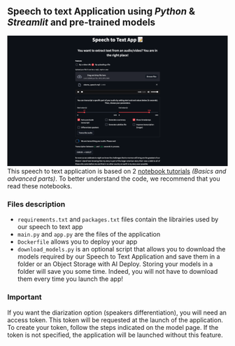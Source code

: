 ## Speech to text Application using *Python* & *Streamlit* and pre-trained models

![speech_to_text_app_overview](speech-to-text-app-overview.png)
This speech to text application is based on 2 [notebook tutorials](https://github.com/ovh/ai-training-examples/tree/main/notebooks/natural-language-processing/speech-to-text/conda) *(Basics and advanced parts)*. To better understand the code, we recommend that you read these notebooks.

### Files description
- `requirements.txt` and `packages.txt` files contain the librairies used by our speech to text app
- `main.py` and `app.py` are the files of the application
- `Dockerfile` allows you to deploy your app
- `download_models.py` is an optional script that allows you to download the models required by our Speech to Text Application and save them in a folder or an Object Storage with AI Deploy.
Storing your models in a folder will save you some time. Indeed, you will not have to download them every time you launch the app!

### Important
If you want the diarization option (speakers differentiation), you will need an access token. This token will be requested at the launch of the application. To create your token, follow the steps indicated on the model page. If the token is not specified, the application will be launched without this feature.


